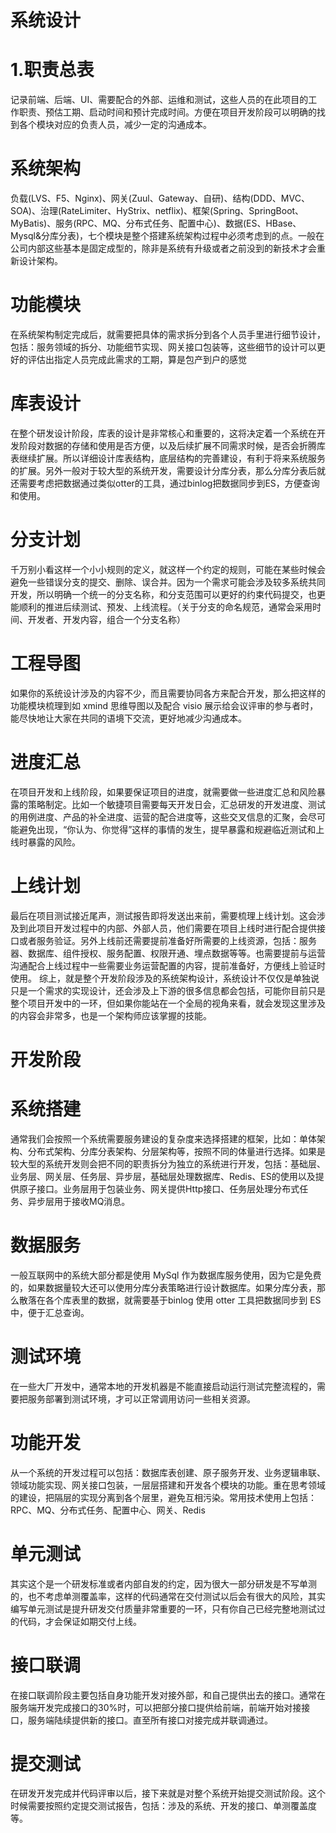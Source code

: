 # 系统设计
# 1.职责总表
记录前端、后端、UI、需要配合的外部、运维和测试，这些人员的在此项目的工作职责、预估工期、启动时间和预计完成时间。方便在项目开发阶段可以明确的找到各个模块对应的负责人员，减少一定的沟通成本。

# 系统架构
负载(LVS、F5、Nginx)、网关(Zuul、Gateway、自研)、结构(DDD、MVC、SOA)、治理(RateLimiter、HyStrix、netflix)、框架(Spring、SpringBoot、MyBatis)、服务(RPC、MQ、分布式任务、配置中心)、数据(ES、HBase、Mysql&分库分表)，七个模块是整个搭建系统架构过程中必须考虑到的点。一般在公司内部这些基本是固定成型的，除非是系统有升级或者之前没到的新技术才会重新设计架构。

# 功能模块
在系统架构制定完成后，就需要把具体的需求拆分到各个人员手里进行细节设计，包括：服务领域的拆分、功能细节实现、网关接口包装等，这些细节的设计可以更好的评估出指定人员完成此需求的工期，算是包产到户的感觉

# 库表设计
在整个研发设计阶段，库表的设计是非常核心和重要的，这将决定着一个系统在开发阶段对数据的存储和使用是否方便，以及后续扩展不同需求时候，是否会折腾库表继续扩展。所以详细设计库表结构，底层结构的完善建设，有利于将来系统服务的扩展。另外一般对于较大型的系统开发，需要设计分库分表，那么分库分表后就还需要考虑把数据通过类似otter的工具，通过binlog把数据同步到ES，方便查询和使用。

# 分支计划
千万别小看这样一个小小规则的定义，就这样一个约定的规则，可能在某些时候会避免一些错误分支的提交、删除、误合并。因为一个需求可能会涉及较多系统共同开发，所以明确一个统一的分支名称，和分支范围可以更好的约束代码提交，也更能顺利的推进后续测试、预发、上线流程。（关于分支的命名规范，通常会采用时间、开发者、开发内容，组合一个分支名称）

# 工程导图
如果你的系统设计涉及的内容不少，而且需要协同各方来配合开发，那么把这样的功能模块梳理到如 xmind 思维导图以及配合 visio 展示给会议评审的参与者时，能尽快地让大家在共同的语境下交流，更好地减少沟通成本。

# 进度汇总
在项目开发和上线阶段，如果要保证项目的进度，就需要做一些进度汇总和风险暴露的策略制定。比如一个敏捷项目需要每天开发日会，汇总研发的开发进度、测试的用例进度、产品的补全进度、运营的配合进度等，这些交叉信息的汇聚，会尽可能避免出现，“你认为、你觉得”这样的事情的发生，提早暴露和规避临近测试和上线时暴露的风险。

# 上线计划
最后在项目测试接近尾声，测试报告即将发送出来前，需要梳理上线计划。这会涉及到此项目开发过程中的内部、外部人员，他们需要在项目上线时进行配合提供接口或者服务验证。另外上线前还需要提前准备好所需要的上线资源，包括：服务器、数据库、组件授权、服务配置、权限开通、埋点数据等等。也需要提前与运营沟通配合上线过程中一些需要业务运营配置的内容，提前准备好，方便线上验证时使用。
综上，就是整个开发阶段涉及的系统架构设计，系统设计不仅仅是单独说只是一个需求的实现设计，还会涉及上下游的很多信息都会包括，可能你目前只是整个项目开发中的一环，但如果你能站在一个全局的视角来看，就会发现这里涉及的内容会非常多，也是一个架构师应该掌握的技能。

# 开发阶段

# 系统搭建
通常我们会按照一个系统需要服务建设的复杂度来选择搭建的框架，比如：单体架构、分布式架构、分库分表架构、分层架构等，按照不同的体量进行选择。如果是较大型的系统开发则会把不同的职责拆分为独立的系统进行开发，包括：基础层、业务层、网关层、任务层、异步层，基础层处理数据库、Redis、ES的使用以及提供原子接口。业务层用于包装业务、网关提供Http接口、任务层处理分布式任务、异步层用于接收MQ消息。

# 数据服务
一般互联网中的系统大部分都是使用 MySql 作为数据库服务使用，因为它是免费的，如果数据量较大还可以使用分库分表策略进行设计数据库。如果分库分表，那么散落在各个库表里的数据，就需要基于binlog 使用 otter 工具把数据同步到 ES 中，便于汇总查询。

# 测试环境
在一些大厂开发中，通常本地的开发机器是不能直接启动运行测试完整流程的，需要把服务部署到测试环境，才可以正常调用访问一些相关资源。

# 功能开发
从一个系统的开发过程可以包括：数据库表创建、原子服务开发、业务逻辑串联、领域功能实现、网关接口包装，一层层搭建和开发各个模块的功能。重在思考领域的建设，把隔层的实现分离到各个层里，避免互相污染。常用技术使用上包括：RPC、MQ、分布式任务、配置中心、网关、Redis

# 单元测试
其实这个是一个研发标准或者内部自发的约定，因为很大一部分研发是不写单测的，也不考虑单测覆盖率，这样的代码通常在交付测试以后会有很大的风险，其实编写单元测试是提升研发交付质量非常重要的一环，只有你自己已经完整地测试过的代码，才会保证如期交付上线。

# 接口联调
在接口联调阶段主要包括自身功能开发对接外部，和自己提供出去的接口。通常在服务端开发完成接口的30%时，可以把部分接口提供给前端，前端开始对接接口，服务端陆续提供新的接口。直至所有接口对接完成并联调通过。

# 提交测试
在研发开发完成并代码评审以后，接下来就是对整个系统开始提交测试阶段。这个时候需要按照约定提交测试报告，包括：涉及的系统、开发的接口、单测覆盖度等。